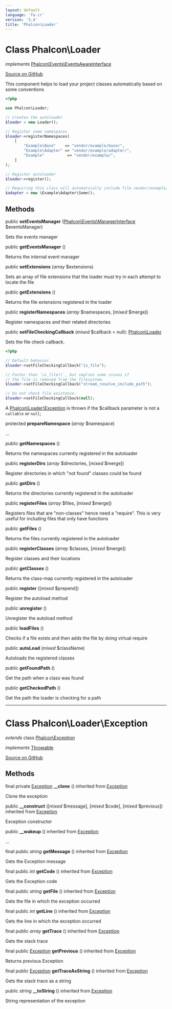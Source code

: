 ```yaml
---
layout: default
language: 'fa-ir'
version: '3.4'
title: 'Phalcon\Loader'
---
```

# Class **Phalcon\Loader**

*implements* [Phalcon\Events\EventsAwareInterface](/3.4/en/api/Phalcon_Events)

<a href="https://github.com/phalcon/cphalcon/tree/v3.4.0/phalcon/loader.zep" class="btn btn-default btn-sm">Source on GitHub</a>

This component helps to load your project classes automatically based on some conventions

```php
<?php

use Phalcon\Loader;

// Creates the autoloader
$loader = new Loader();

// Register some namespaces
$loader->registerNamespaces(
    [
        "Example\Base"    => "vendor/example/base/",
        "Example\Adapter" => "vendor/example/adapter/",
        "Example"          => "vendor/example/",
    ]
);

// Register autoloader
$loader->register();

// Requiring this class will automatically include file vendor/example/adapter/Some.php
$adapter = new \Example\Adapter\Some();

```


## Methods
public  **setEventsManager** ([Phalcon\Events\ManagerInterface](/3.4/en/api/Phalcon_Events) $eventsManager)

Sets the events manager



public  **getEventsManager** ()

Returns the internal event manager



public  **setExtensions** (*array* $extensions)

Sets an array of file extensions that the loader must try in each attempt to locate the file



public  **getExtensions** ()

Returns the file extensions registered in the loader



public  **registerNamespaces** (*array* $namespaces, [*mixed* $merge])

Register namespaces and their related directories



public **setFileCheckingCallback** (*mixed* $callback = null): [Phalcon\Loader](/3.4/en/api/Phalcon_Loader)

Sets the file check callback.

```php
<?php

// Default behavior.
$loader->setFileCheckingCallback("is_file");

// Faster than `is_file()`, but implies some issues if
// the file is removed from the filesystem.
$loader->setFileCheckingCallback("stream_resolve_include_path");

// Do not check file existence.
$loader->setFileCheckingCallback(null);
```

A [Phalcon\Loader\Exception](/3.4/en/api/Phalcon_Loader_Exception) is thrown if the $callback parameter is not a `callable` or `null`;



protected  **prepareNamespace** (*array* $namespace)

...


public  **getNamespaces** ()

Returns the namespaces currently registered in the autoloader



public  **registerDirs** (*array* $directories, [*mixed* $merge])

Register directories in which "not found" classes could be found



public  **getDirs** ()

Returns the directories currently registered in the autoloader



public  **registerFiles** (*array* $files, [*mixed* $merge])

Registers files that are "non-classes" hence need a "require". This is very useful for including files that only
have functions



public  **getFiles** ()

Returns the files currently registered in the autoloader



public  **registerClasses** (*array* $classes, [*mixed* $merge])

Register classes and their locations



public  **getClasses** ()

Returns the class-map currently registered in the autoloader



public  **register** ([*mixed* $prepend])

Register the autoload method



public  **unregister** ()

Unregister the autoload method



public  **loadFiles** ()

Checks if a file exists and then adds the file by doing virtual require



public  **autoLoad** (*mixed* $className)

Autoloads the registered classes



public  **getFoundPath** ()

Get the path when a class was found



public  **getCheckedPath** ()

Get the path the loader is checking for a path




<hr>

# Class **Phalcon\Loader\Exception**

*extends* class [Phalcon\Exception](/3.4/en/api/Phalcon_Exception)

*implements* [Throwable](http://php.net/manual/en/class.throwable.php)

<a href="https://github.com/phalcon/cphalcon/tree/v3.4.0/phalcon/loader/exception.zep" class="btn btn-default btn-sm">Source on GitHub</a>

## Methods
final private [Exception](http://php.net/manual/en/class.exception.php) **__clone** () inherited from [Exception](http://php.net/manual/en/class.exception.php)

Clone the exception



public  **__construct** ([*mixed* $message], [*mixed* $code], [*mixed* $previous]) inherited from [Exception](http://php.net/manual/en/class.exception.php)

Exception constructor



public  **__wakeup** () inherited from [Exception](http://php.net/manual/en/class.exception.php)

...


final public *string* **getMessage** () inherited from [Exception](http://php.net/manual/en/class.exception.php)

Gets the Exception message



final public *int* **getCode** () inherited from [Exception](http://php.net/manual/en/class.exception.php)

Gets the Exception code



final public *string* **getFile** () inherited from [Exception](http://php.net/manual/en/class.exception.php)

Gets the file in which the exception occurred



final public *int* **getLine** () inherited from [Exception](http://php.net/manual/en/class.exception.php)

Gets the line in which the exception occurred



final public *array* **getTrace** () inherited from [Exception](http://php.net/manual/en/class.exception.php)

Gets the stack trace



final public [Exception](http://php.net/manual/en/class.exception.php) **getPrevious** () inherited from [Exception](http://php.net/manual/en/class.exception.php)

Returns previous Exception



final public [Exception](http://php.net/manual/en/class.exception.php) **getTraceAsString** () inherited from [Exception](http://php.net/manual/en/class.exception.php)

Gets the stack trace as a string



public *string* **__toString** () inherited from [Exception](http://php.net/manual/en/class.exception.php)

String representation of the exception



